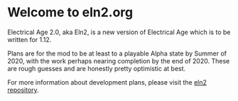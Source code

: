 # Welcome to eln2.org

Electrical Age 2.0, aka Eln2, is a new version of Electrical Age which is to be written for 1.12.

Plans are for the mod to be at least to a playable Alpha state by Summer of 2020, with the work perhaps nearing completion by the end of 2020. These are rough guesses and are honestly pretty optimistic at best.

For more information about development plans, please visit the [eln2 repository](https://github.com/jrddunbr/electrical-age-1.12).

